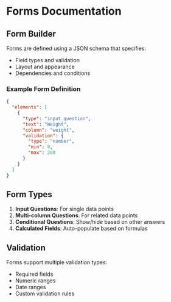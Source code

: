# Forms Documentation

## Form Builder

Forms are defined using a JSON schema that specifies:
- Field types and validation
- Layout and appearance
- Dependencies and conditions

### Example Form Definition

```json
{
  "elements": [
    {
      "type": "input_question",
      "text": "Weight",
      "column": "weight",
      "validation": {
        "type": "number",
        "min": 0,
        "max": 200
      }
    }
  ]
}
```

## Form Types

1. **Input Questions**: For single data points
2. **Multi-column Questions**: For related data points
3. **Conditional Questions**: Show/hide based on other answers
4. **Calculated Fields**: Auto-populate based on formulas

## Validation

Forms support multiple validation types:
- Required fields
- Numeric ranges
- Date ranges
- Custom validation rules
